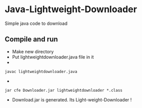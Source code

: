 # Java-Lightweight-Downloader
Simple java code to download

## Compile and run
- Make new directory
- Put lightweightdownloader.java file in it
-
```
javac lightweightdownloader.java
```
-
```
jar cfe Downloader.jar lightweightdownloader *.class
```
- Download.jar is generated. Its Light-weight-Downloader !
